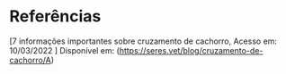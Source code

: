# Referências

[7 informações importantes sobre cruzamento de cachorro, Acesso em: 10/03/2022 ] Disponível em: (https://seres.vet/blog/cruzamento-de-cachorro/A)



